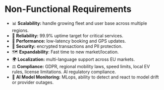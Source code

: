 # Non-Functional Requirements

- 📊 **Scalability:** handle growing fleet and user base across multiple regions.  
- 🧱 **Reliability:** 99.9% uptime target for critical services.
- 🪫 **Performance:** low-latency booking and GPS updates. 
- 🔐 **Security:** encrypted transactions and PII protection.
- 🗺️ **Expandability**: Fast time to new market/location.
- 🌍 **Localization:** multi-language support across EU markets.  
- ⚖️ **Compliance:** GDPR, regional mobility laws, speed limits, local EV rules, license limitations. AI regulatory compliance.
- 🧪 **AI Model Monitoring:** MLops, ability to detect and react to model drift or provider outages.
